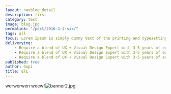 ```yaml
---
layout: navblog_detail
description: first
category: test
image: blog.jpg
permalink: "/post/2016-1-2-six/"
tags: all
focus: Lorem Ipsum is simply dummy text of the printing and typesetting industry. Lorem Ipsum has been the
deliverying: 
    - Require a blend of UX + Visual Design Expert with 3-5 years of experience
    - Require a blend of UX + Visual Design Expert with 3-5 years of experience.
    - Require a blend of UX + Visual Design Expert with 3-5 years of experience.
published: true
author: Gopi
title: ETL
---
```




werwerwen
weewf![banner2.jpg]({{site.baseurl}}/assets/img/blog/banner2.jpg)